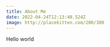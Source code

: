 ```yaml
---
title: About Me
date: 2022-04-24T12:13:40.524Z
image: http://placekitten.com/200/300
---
```

Hello world